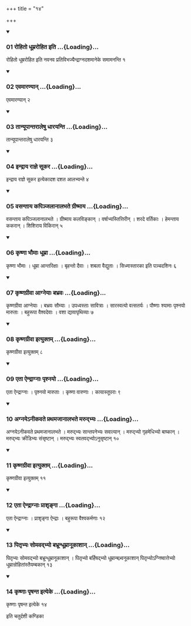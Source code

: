+++
title = "१४"

+++

<div class="js_include" includetitle="true" newlevelforh1="3" unfilled="" url="/vedAH_yajuH/taittirIyam/sUtram/ApastambaH/shrautam/vishvAsa-prastutiH/20/14/01_rohito_dhUmrarohita_iti.md">
<details open><summary><h3>01 रोहितो धूम्ररोहित इति ...{Loading}...</h3></summary>

रोहितो धूम्ररोहित इति नवनव प्रतिविभज्यैन्द्राग्नदशमानेके समामनन्ति १
</details>
</div>


<div class="js_include" includetitle="true" newlevelforh1="3" unfilled="" url="/vedAH_yajuH/taittirIyam/sUtram/ApastambaH/shrautam/vishvAsa-prastutiH/20/14/02_evamAraNyAn.md">
<details open><summary><h3>02 एवमारण्यान् ...{Loading}...</h3></summary>

एवमारण्यान् २
</details>
</div>


<div class="js_include" includetitle="true" newlevelforh1="3" unfilled="" url="/vedAH_yajuH/taittirIyam/sUtram/ApastambaH/shrautam/vishvAsa-prastutiH/20/14/03_tAnyUpAntarAleShu_dhArayanti.md">
<details open><summary><h3>03 तान्यूपान्तरालेषु धारयन्ति ...{Loading}...</h3></summary>

तान्यूपान्तरालेषु धारयन्ति ३
</details>
</div>


<div class="js_include" includetitle="true" newlevelforh1="3" unfilled="" url="/vedAH_yajuH/taittirIyam/sUtram/ApastambaH/shrautam/vishvAsa-prastutiH/20/14/04_indrAya_rAjne_sUkara.md">
<details open><summary><h3>04 इन्द्राय राज्ञे सूकर ...{Loading}...</h3></summary>

इन्द्राय राज्ञे सूकर इत्येकादश दशत आलभ्यन्ते ४
</details>
</div>


<div class="js_include" includetitle="true" newlevelforh1="3" unfilled="" url="/vedAH_yajuH/taittirIyam/sUtram/ApastambaH/shrautam/vishvAsa-prastutiH/20/14/05_vasantAya_kapinjalAnAlabhate_grIShmAya.md">
<details open><summary><h3>05 वसन्ताय कपिञ्जलानालभते ग्रीष्माय ...{Loading}...</h3></summary>

वसन्ताय कपिञ्जलानालभते । ग्रीष्माय कलविङ्कान् । वर्षाभ्यस्तित्तिरीन् । शरदे वर्तिकाः । हेमन्ताय ककरान् । शिशिराय विकिरान् ५
</details>
</div>


<div class="js_include" includetitle="true" newlevelforh1="3" unfilled="" url="/vedAH_yajuH/taittirIyam/sUtram/ApastambaH/shrautam/vishvAsa-prastutiH/20/14/06_kRShNA_bhaumAH_dhUmrA.md">
<details open><summary><h3>06 कृष्णा भौमाः धूम्रा ...{Loading}...</h3></summary>

कृष्णा भौमाः । धूम्रा आन्तरिक्षाः । बृहन्तो दैवाः । शबला वैद्युताः । सिध्मास्तारका इति पञ्चदशिनः ६
</details>
</div>


<div class="js_include" includetitle="true" newlevelforh1="3" unfilled="" url="/vedAH_yajuH/taittirIyam/sUtram/ApastambaH/shrautam/vishvAsa-prastutiH/20/14/07_kRShNagrIvA_AgneyAH_babhravaH.md">
<details open><summary><h3>07 कृष्णग्रीवा आग्नेयाः बभ्रवः ...{Loading}...</h3></summary>

कृष्णग्रीवा आग्नेयाः । बभ्रवः सौम्याः । उपध्वस्ताः सावित्राः । सारस्वत्यो वत्सतर्यः । पौष्णाः श्यामाः पृश्नयो मारुताः । बहुरूपा वैश्वदेवाः । वशा द्यावापृथिव्याः ७
</details>
</div>


<div class="js_include" includetitle="true" newlevelforh1="3" unfilled="" url="/vedAH_yajuH/taittirIyam/sUtram/ApastambaH/shrautam/vishvAsa-prastutiH/20/14/08_kRShNagrIvA_ityuktam.md">
<details open><summary><h3>08 कृष्णग्रीवा इत्युक्तम् ...{Loading}...</h3></summary>

कृष्णग्रीवा इत्युक्तम् ८
</details>
</div>


<div class="js_include" includetitle="true" newlevelforh1="3" unfilled="" url="/vedAH_yajuH/taittirIyam/sUtram/ApastambaH/shrautam/vishvAsa-prastutiH/20/14/09_etA_aindrAgnAH_pRshnayo.md">
<details open><summary><h3>09 एता ऐन्द्राग्नाः पृश्नयो ...{Loading}...</h3></summary>

एता ऐन्द्राग्नाः । पृश्नयो मारुताः । कृष्णा वारुणाः । कायास्तूपराः ९
</details>
</div>


<div class="js_include" includetitle="true" newlevelforh1="3" unfilled="" url="/vedAH_yajuH/taittirIyam/sUtram/ApastambaH/shrautam/vishvAsa-prastutiH/20/14/10_agnaye-nIkavate_prathamajAnAlabhate_marudbhyaH.md">
<details open><summary><h3>10 अग्नयेऽनीकवते प्रथमजानालभते मरुद्भ्यः ...{Loading}...</h3></summary>

अग्नयेऽनीकवते प्रथमजानालभते । मरुद्भ्यः सान्तपनेभ्यः सवात्यान् । मरुद्भ्यो गृहमेधिभ्यो बाष्कान् । मरुद्भ्यः क्रीडिभ्यः संसृष्टान् । मरुद्भ्यः स्वतवद्भ्योऽनुसृष्टान् १०
</details>
</div>


<div class="js_include" includetitle="true" newlevelforh1="3" unfilled="" url="/vedAH_yajuH/taittirIyam/sUtram/ApastambaH/shrautam/vishvAsa-prastutiH/20/14/11_kRShNagrIvA_ityuktam.md">
<details open><summary><h3>11 कृष्णग्रीवा इत्युक्तम् ...{Loading}...</h3></summary>

कृष्णग्रीवा इत्युक्तम् ११
</details>
</div>


<div class="js_include" includetitle="true" newlevelforh1="3" unfilled="" url="/vedAH_yajuH/taittirIyam/sUtram/ApastambaH/shrautam/vishvAsa-prastutiH/20/14/12_etA_aindrAgnAH_prAshRngA.md">
<details open><summary><h3>12 एता ऐन्द्राग्नाः प्राशृङ्गा ...{Loading}...</h3></summary>

एता ऐन्द्राग्नाः । प्राशृङ्गा ऐन्द्राः । बहुरूपा वैश्वकर्मणाः १२
</details>
</div>


<div class="js_include" includetitle="true" newlevelforh1="3" unfilled="" url="/vedAH_yajuH/taittirIyam/sUtram/ApastambaH/shrautam/vishvAsa-prastutiH/20/14/13_pitRbhyaH_somavadbhyo_babhrUndhUmrAnUkAshAn.md">
<details open><summary><h3>13 पितृभ्यः सोमवद्भ्यो बभ्रून्धूम्रानूकाशान् ...{Loading}...</h3></summary>

पितृभ्यः सोमवद्भ्यो बभ्रून्धूम्रानूकाशान् । पितृभ्यो बर्हिषद्भ्यो धूम्रान्बभ्र्वनूकाशान् पितृभ्योऽग्निष्वात्तेभ्यो धूम्रान्रोहितांस्तैयम्बकान् १३
</details>
</div>


<div class="js_include" includetitle="true" newlevelforh1="3" unfilled="" url="/vedAH_yajuH/taittirIyam/sUtram/ApastambaH/shrautam/vishvAsa-prastutiH/20/14/14_kRShNAH_pRShanta_ityeke.md">
<details open><summary><h3>14 कृष्णाः पृषन्त इत्येके ...{Loading}...</h3></summary>

कृष्णाः पृषन्त इत्येके १४
</details>
</div>



  
इति चतुर्दशी कण्डिका 
